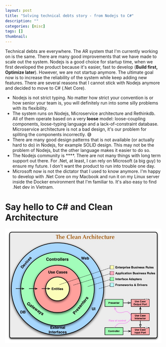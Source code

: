 ```yaml
---
layout: post
title: "Solving technical debts story - from Nodejs to C#"
description: ""
categories: [misc]
tags: []
thumbnail:
---
```


Technical debts are everywhere. The AR system that I'm currently working on is the same. There are
many good improvements that we have made to scale out the system. Nodejs is a good choice for
startup time, when we first developed the product because it's easier, fast to develop
(**Build first, Optimize later**). However, we are not startup anymore. The ultimate goal now is to
increase the reliability of the system while keep adding new features. There are several reasons
that I cannot stick with Nodejs anymore and decided to move to C# (.Net Core).

- Nodejs is not strict typing. No matter how strict your convention is or how senior your team is,
  you will definitely run into some silly problems with its flexibility.
- The system runs on Nodejs, Microservice architecture and Rethinkdb. All of them operate based on a
  very **loose** model: loose-coupling components, loose-typing language and a lack-of-constraint
  database. Microservice architecture is not a bad design, it's our problem for spliting the
  components incorrectly. 😅
- There are many good design patterns that is not available (or actually hard to do) in Nodejs, for
  example SOLID design. This may not be the problem of Nodejs, but the other language makes it
  easier to do so.
- The Nodejs community is ****. There are not many things with long term support out there. For
  .Net, at least, I can rely on Microsoft (a big guy) to ensure my future. I don't want the
  product to run into trouble one day.
- Microsoft now is not the dictator that I used to know anymore. I'm happy to develop with .Net Core
  on my Macbook and run it on my Linux server inside the Docker environment that I'm familiar to.
  It's also easy to find .Net dev in Vietnam.

# Say hello to C# and Clean Architecture

![Clean Architecture](/files/2021-05-23-solving-technical-debts-story-from-nodejs-to-csharp/clean-architecture.jpg)

